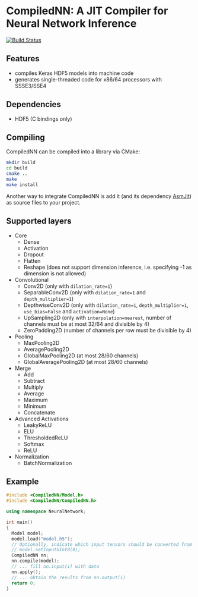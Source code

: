 # CompiledNN: A JIT Compiler for Neural Network Inference

[![Build Status](https://travis-ci.org/bhuman/CompiledNN.svg?branch=master)](https://travis-ci.org/bhuman/CompiledNN)

## Features

- compiles Keras HDF5 models into machine code
- generates single-threaded code for x86/64 processors with SSSE3/SSE4

## Dependencies

- HDF5 (C bindings only)

## Compiling

CompiledNN can be compiled into a library via CMake:

```bash
mkdir build
cd build
cmake ..
make
make install
```

Another way to integrate CompiledNN is add it (and its dependency [AsmJit](https://github.com/asmjit/asmjit)) as source files to your project.

## Supported layers

- Core
  - Dense
  - Activation
  - Dropout
  - Flatten
  - Reshape (does not support dimension inference, i.e. specifying -1 as dimension is not allowed)
- Convolutional
  - Conv2D (only with `dilation_rate=1`)
  - SeparableConv2D (only with `dilation_rate=1` and `depth_multiplier=1`)
  - DepthwiseConv2D (only with `dilation_rate=1`, `depth_multiplier=1`, `use_bias=False` and `activation=None`)
  - UpSampling2D (only with `interpolation=nearest`, number of channels must be at most 32/64 and divisible by 4)
  - ZeroPadding2D (number of channels per row must be divisible by 4)
- Pooling
  - MaxPooling2D
  - AveragePooling2D
  - GlobalMaxPooling2D (at most 28/60 channels)
  - GlobalAveragePooling2D (at most 28/60 channels)
- Merge
  - Add
  - Subtract
  - Multiply
  - Average
  - Maximum
  - Minimum
  - Concatenate
- Advanced Activations
  - LeakyReLU
  - ELU
  - ThresholdedReLU
  - Softmax
  - ReLU
- Normalization
  - BatchNormalization

## Example

```cpp
#include <CompiledNN/Model.h>
#include <CompiledNN/CompiledNN.h>

using namespace NeuralNetwork;

int main()
{
  Model model;
  model.load("model.h5");
  // Optionally, indicate which input tensors should be converted from unsigned chars to floats in the beginning.
  // model.setInputUInt8(0);
  CompiledNN nn;
  nn.compile(model);
  // ... fill nn.input(i) with data
  nn.apply();
  // ... obtain the results from nn.output(i)
  return 0;
}
```
